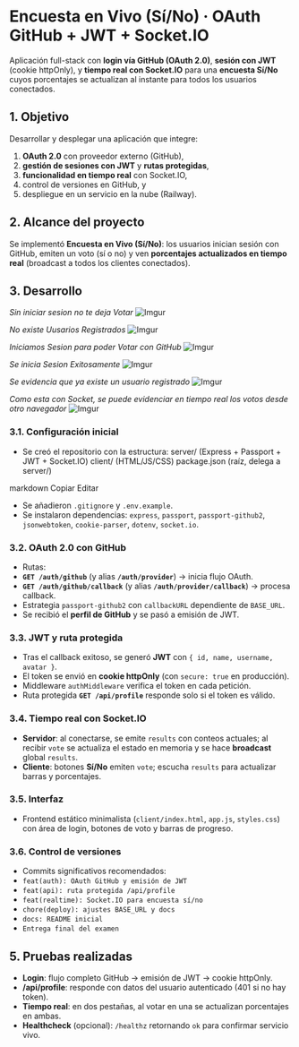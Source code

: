 # Encuesta en Vivo (Sí/No) · OAuth GitHub + JWT + Socket.IO

Aplicación full-stack con **login vía GitHub (OAuth 2.0)**, **sesión con JWT** (cookie httpOnly), y **tiempo real con Socket.IO** para una **encuesta Sí/No** cuyos porcentajes se actualizan al instante para todos los usuarios conectados.

## 1. Objetivo
Desarrollar y desplegar una aplicación que integre:
1) **OAuth 2.0** con proveedor externo (GitHub),  
2) **gestión de sesiones con JWT** y **rutas protegidas**,  
3) **funcionalidad en tiempo real** con Socket.IO,  
4) control de versiones en GitHub, y  
5) despliegue en un servicio en la nube (Railway).

## 2. Alcance del proyecto
Se implementó **Encuesta en Vivo (Sí/No)**: los usuarios inician sesión con GitHub, emiten un voto (sí o no) y ven **porcentajes actualizados en tiempo real** (broadcast a todos los clientes conectados).

## 3. Desarrollo
_Sin iniciar sesion no te deja Votar_
![Imgur](https://i.imgur.com/phSBOTa.png)


_No existe Uusarios Registrados_
![Imgur](https://i.imgur.com/zZ0C7Xd.png)


_Iniciamos Sesion para poder Votar con GitHub_
![Imgur](https://i.imgur.com/lTXItmD.png)


_Se inicia Sesion Exitosamente_
![Imgur](https://i.imgur.com/1h90SeW.png)



_Se evidencia que ya existe un usuario registrado_
![Imgur](https://i.imgur.com/HlzDVE3.png)


_Como esta con Socket, se puede evidenciar en tiempo real los votos desde otro navegador_
![Imgur](https://i.imgur.com/M4hDxJa.png)


### 3.1. Configuración inicial
- Se creó el repositorio con la estructura:
server/ (Express + Passport + JWT + Socket.IO)
client/ (HTML/JS/CSS)
package.json (raíz, delega a server/)

markdown
Copiar
Editar
- Se añadieron `.gitignore` y `.env.example`.
- Se instalaron dependencias: `express`, `passport`, `passport-github2`, `jsonwebtoken`, `cookie-parser`, `dotenv`, `socket.io`.

### 3.2. OAuth 2.0 con GitHub
- Rutas:
- **`GET /auth/github`** (y alias **`/auth/provider`**) → inicia flujo OAuth.
- **`GET /auth/github/callback`** (y alias **`/auth/provider/callback`**) → procesa callback.
- Estrategia `passport-github2` con `callbackURL` dependiente de `BASE_URL`.
- Se recibió el **perfil de GitHub** y se pasó a emisión de JWT.

### 3.3. JWT y ruta protegida
- Tras el callback exitoso, se generó **JWT** con `{ id, name, username, avatar }`.
- El token se envió en **cookie httpOnly** (con `secure: true` en producción).
- Middleware `authMiddleware` verifica el token en cada petición.
- Ruta protegida **`GET /api/profile`** responde solo si el token es válido.

### 3.4. Tiempo real con Socket.IO
- **Servidor**: al conectarse, se emite `results` con conteos actuales; al recibir `vote` se actualiza el estado en memoria y se hace **broadcast** global `results`.
- **Cliente**: botones **Sí/No** emiten `vote`; escucha `results` para actualizar barras y porcentajes.

### 3.5. Interfaz
- Frontend estático minimalista (`client/index.html`, `app.js`, `styles.css`) con área de login, botones de voto y barras de progreso.

### 3.6. Control de versiones
- Commits significativos recomendados:
- `feat(auth): OAuth GitHub y emisión de JWT`
- `feat(api): ruta protegida /api/profile`
- `feat(realtime): Socket.IO para encuesta sí/no`
- `chore(deploy): ajustes BASE_URL y docs`
- `docs: README inicial`
- `Entrega final del examen`
## 5. Pruebas realizadas
- **Login**: flujo completo GitHub → emisión de JWT → cookie httpOnly.
- **/api/profile**: responde con datos del usuario autenticado (401 si no hay token).
- **Tiempo real**: en dos pestañas, al votar en una se actualizan porcentajes en ambas.
- **Healthcheck** (opcional): `/healthz` retornando `ok` para confirmar servicio vivo.